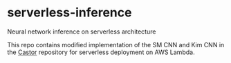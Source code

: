 # serverless-inference
Neural network inference on serverless architecture

This repo contains modified implementation of the SM CNN and Kim CNN in the [Castor](https://github.com/castorini/Castor/) repository for serverless deployment on AWS Lambda.
